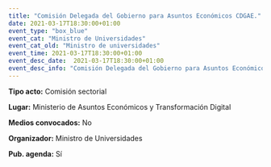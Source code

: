 ```yaml
---
title: "Comisión Delegada del Gobierno para Asuntos Económicos CDGAE."
date: 2021-03-17T18:30:00+01:00
event_type: "box_blue" 
event_cat: "Ministro de Universidades"
event_cat_old: "Ministro de universidades"
event_time: 2021-03-17T18:30:00+01:00
event_desc_date:  2021-03-17T18:30:00+01:00
event_desc_info: "Comisión Delegada del Gobierno para Asuntos Económicos CDGAE."
---
```


</p><p class="card-light list_schedule_description"><b>Tipo acto:</b> Comisión sectorial  
</p><p class="card-light list_schedule_description"><b>Lugar:</b> Ministerio de Asuntos Económicos y Transformación Digital  
</p><p class="card-light list_schedule_description"><b>Medios convocados:</b> No  
</p><p class="card-light list_schedule_description"><b>Organizador:</b> Ministro de Universidades </p><p class="card-light list_schedule_description"><b>Pub. agenda:</b> Sí  
</p>